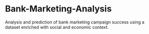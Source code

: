 # Bank-Marketing-Analysis
Analysis and prediction of bank marketing campaign success using a dataset enriched with social and economic context.

